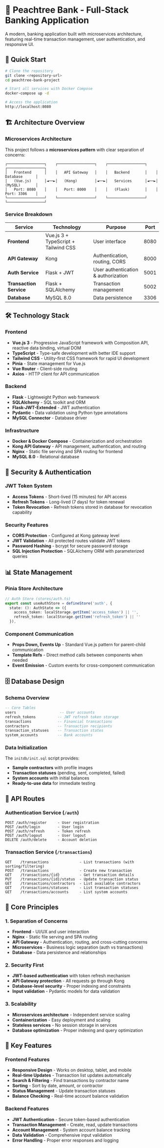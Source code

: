 # 🏦 Peachtree Bank - Full-Stack Banking Application

A modern, banking application built with microservices architecture, featuring real-time transaction management, user authentication, and responsive UI.

## 🚀 Quick Start

```bash
# Clone the repository
git clone <repository-url>
cd peachtree-bank-project

# Start all services with Docker Compose
docker-compose up -d

# Access the application
http://localhost:8080
```

## 🏗️ Architecture Overview

### **Microservices Architecture**
This project follows a **microservices pattern** with clear separation of concerns:

```
┌─────────────────┐    ┌─────────────────┐    ┌─────────────────┐    ┌─────────────────┐
│   Frontend      │    │   API Gateway   │    │   Backend       │    │   Database      │
│   (Vue.js)      │◄──►│   (Kong)        │◄──►│   Services      │◄──►│   (MySQL)       │
│   Port: 8080    │    │   Port: 8000    │    │   (Flask)       │    │   Port: 3306    │
└─────────────────┘    └─────────────────┘    └─────────────────┘    └─────────────────┘
```

### **Service Breakdown**

| Service | Technology | Purpose | Port |
|---------|------------|---------|------|
| **Frontend** | Vue.js 3 + TypeScript + Tailwind CSS | User interface | 8080 |
| **API Gateway** | Kong | Authentication, routing, CORS | 8000 |
| **Auth Service** | Flask + JWT | User authentication & authorization | 5001 |
| **Transaction Service** | Flask + SQLAlchemy | Transaction management | 5002 |
| **Database** | MySQL 8.0 | Data persistence | 3306 |

## 🛠️ Technology Stack

### **Frontend**
- **Vue.js 3** - Progressive JavaScript framework with Composition API, reactive data binding, virtual DOM
- **TypeScript** - Type-safe development with better IDE support
- **Tailwind CSS** - Utility-first CSS framework for rapid UI development
- **Pinia** - State management for Vue.js
- **Vue Router** - Client-side routing
- **Axios** - HTTP client for API communication

### **Backend**
- **Flask** - Lightweight Python web framework
- **SQLAlchemy** - SQL toolkit and ORM
- **Flask-JWT-Extended** - JWT authentication
- **Pydantic** - Data validation using Python type annotations
- **MySQL Connector** - Database driver

### **Infrastructure**
- **Docker & Docker Compose** - Containerization and orchestration
- **Kong API Gateway** - API management, authentication, and routing
- **Nginx** - Static file serving and SPA routing for frontend
- **MySQL 8.0** - Relational database

## 🔐 Security & Authentication

### **JWT Token System**
- **Access Tokens** - Short-lived (15 minutes) for API access
- **Refresh Tokens** - Long-lived (7 days) for token renewal
- **Token Revocation** - Refresh tokens stored in database for revocation capability

### **Security Features**
- **CORS Protection** - Configured at Kong gateway level
- **JWT Validation** - All protected routes validate JWT tokens
- **Password Hashing** - bcrypt for secure password storage
- **SQL Injection Protection** - SQLAlchemy ORM with parameterized queries

## 📊 State Management

### **Pinia Store Architecture**
```typescript
// Auth Store (stores/auth.ts)
export const useAuthStore = defineStore('auth', {
  state: (): AuthState => ({
    access_token: localStorage.getItem('access_token') || '',
    refresh_token: localStorage.getItem('refresh_token') || ''
  }),
```

### **Component Communication**
- **Props Down, Events Up** - Standard Vue.js pattern for parent-child communication
- **Template Refs** - Direct method calls between components when needed
- **Event Emission** - Custom events for cross-component communication

## 🗄️ Database Design

### **Schema Overview**
```sql
-- Core Tables
users                    -- User accounts
refresh_tokens          -- JWT refresh token storage
transactions            -- Financial transactions
contractors             -- Transaction recipients
transaction_statuses    -- Transaction states
system_accounts         -- Bank accounts
```

### **Data Initialization**
The `initdb/init.sql` script provides:
- **Sample contractors** with profile images
- **Transaction statuses** (pending, sent, completed, failed)
- **System accounts** with initial balances
- **Ready-to-use data** for immediate testing

## 🔄 API Routes

### **Authentication Service** (`/auth`)
```
POST /auth/register     - User registration
POST /auth/login        - User login
POST /auth/refresh      - Token refresh
POST /auth/logout       - User logout
DELETE /auth/delete     - Account deletion
```

### **Transaction Service** (`/transactions`)
```
GET    /transactions              - List transactions (with sorting/filtering)
POST   /transactions              - Create new transaction
GET    /transactions/{id}         - Get transaction details
PUT    /transactions/{id}/status  - Update transaction status
GET    /transactions/contractors  - List available contractors
GET    /transactions/statuses     - List transaction statuses
GET    /transactions/accounts     - List system accounts
```

## 🎯 Core Principles

### **1. Separation of Concerns**
- **Frontend** - UI/UX and user interaction
- **Nginx** - Static file serving and SPA routing
- **API Gateway** - Authentication, routing, and cross-cutting concerns
- **Microservices** - Business logic separation (auth vs transactions)
- **Database** - Data persistence and relationships

### **2. Security First**
- **JWT-based authentication** with token refresh mechanism
- **API Gateway protection** - All requests go through Kong
- **Database-level security** - Proper indexing and constraints
- **Input validation** - Pydantic models for data validation

### **3. Scalability**
- **Microservices architecture** - Independent service scaling
- **Containerization** - Easy deployment and scaling
- **Stateless services** - No session storage in services
- **Database optimization** - Proper indexing and query optimization


## 🔧 Key Features

### **Frontend Features**
- **Responsive Design** - Works on desktop, tablet, and mobile
- **Real-time Updates** - Transaction list updates automatically
- **Search & Filtering** - Find transactions by contractor name
- **Sorting** - Sort by date, amount, or contractor
- **Status Management** - Update transaction statuses
- **Balance Checking** - Real-time account balance validation

### **Backend Features**
- **JWT Authentication** - Secure token-based authentication
- **Transaction Management** - Create, read, update transactions
- **Account Management** - System account balance tracking
- **Data Validation** - Comprehensive input validation
- **Error Handling** - Proper error responses and logging
